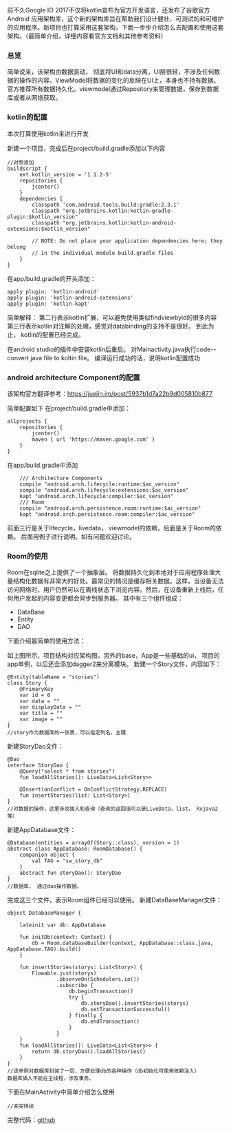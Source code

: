

前不久Google IO 2017不仅将kotlin宣布为官方开发语言，还发布了谷歌官方 Android 应用架构库，这个新的架构库旨在帮助我们设计健壮、可测试的和可维护的应用程序。新项目也打算采用这套架构，下面一步步介绍怎么去配置和使用这套架构。（最简单介绍，详细内容看官方文档和其他参考资料）

###  总览
简单说来，该架构由数据驱动， 彻底将UI和data分离，UI层很轻，不涉及任何数据的操作的内容。ViewModel将数据的变化的反映在UI上，本身也不持有数据。官方推荐所有数据持久化。viewmodel通过Repository来管理数据，保存到数据库或者从网络获取。


### kotlin的配置
本次打算使用kotlin来进行开发

新建一个项目，完成后在project/build.gradle添加以下内容
```
//对照添加
buildscript {
    ext.kotlin_version = '1.1.2-5'
    repositories {
        jcenter()
    }
    dependencies {
        classpath 'com.android.tools.build:gradle:2.3.1'
        classpath "org.jetbrains.kotlin:kotlin-gradle-plugin:$kotlin_version"
        classpath "org.jetbrains.kotlin:kotlin-android-extensions:$kotlin_version"

        // NOTE: Do not place your application dependencies here; they belong
        // in the individual module build.gradle files
    }
}
```

在app/build.gradle的开头添加：
```
apply plugin: 'kotlin-android'
apply plugin: 'kotlin-android-extensions'
apply plugin: 'kotlin-kapt'
```
简单解释：
第二行表示kotlin扩展，可以避免使用类似findviewbyid的很多内容
第三行表示kotlin对注解的处理，感觉对databinding的支持不是很好。
到此为止， kotlin的配置已经完成。

在android studio的插件中安装kotlin后重启。
对Mainactivity.java执行code--convert java file to koltin file。
编译运行成功的话，说明kotlin配置成功

### android architecture Component的配置
该架构官方翻译参考：https://juejin.im/post/5937b1d7a22b9d005810b877

简单配置如下
在project/build.gradle中添加：
```
allprojects {
    repositories {
        jcenter()
        maven { url 'https://maven.google.com' }
    }
}
```

在app/build.gradle中添加
```
    /// Architecture Components
    compile "android.arch.lifecycle:runtime:$ac_version"
    compile "android.arch.lifecycle:extensions:$ac_version"
    kapt "android.arch.lifecycle:compiler:$ac_version"
    /// Room
    compile "android.arch.persistence.room:runtime:$ac_version"
    kapt "android.arch.persistence.room:compiler:$ac_version"
```
前面三行是关于lifecycle，livedata， viewmodel的依赖，后面是关于Room的依赖。
后面用例子进行说明。如有问题欢迎讨论。

### Room的使用
Room在sqlite之上提供了一个抽象层。
将数据持久化到本地对于应用程序处理大量结构化数据有非常大的好处。最常见的情况是缓存相关数据。这样，当设备无法访问网络时，用户仍然可以在离线状态下浏览内容。然后，在设备重新上线后，任何用户发起的内容变更都会同步到服务器。
其中有三个组件组成：
* DataBase
* Entity
* DAO

下面介绍最简单的使用方法：

如上图所示，项目结构对应架构图，另外的base，App是一些基础的ui， 项目的app单例，以后还会添加dagger2来分离模块。
新建一个Story文件，内容如下：

```
@Entity(tableName = "stories")
class Story {
    @PrimaryKey
    var id = 0
    var data = ""
    var displayData = ""
    var title = ""
    var image = ""
}
//story作为数据库的一张表，可以指定列名，主键
```

新建StoryDao文件：
```
@Dao
interface StoryDao {
    @Query("select * from stories")
    fun loadAllStories(): LiveData<List<Story>>

    @Insert(onConflict = OnConflictStrategy.REPLACE)
    fun insertStories(list: List<Story>)
}
//对数据的操作，这里涉及插入和查询（查询的返回值可以是LiveData，list， Rxjava2等）
```

新建AppDatabase文件：
```
@Database(entities = arrayOf(Story::class), version = 1)
abstract class AppDatabase: RoomDatabase() {
    companion object {
        val TAG = "sw_story_db"
    }
    abstract fun storyDao(): StoryDao
}
//数据库， 通过dao操作数据。
```

完成这三个文件，表示Room组件已经可以使用。
新建DataBaseManager文件：
```
object DatabaseManager {

    lateinit var db: AppDatabase

    fun initDb(context: Context) {
        db = Room.databaseBuilder(context, AppDatabase::class.java, AppDatabase.TAG).build()
    }

    fun insertStories(storys: List<Story>) {
        Flowable.just(storys)
                .observeOn(Schedulers.io())
                .subscribe {
                    db.beginTransaction()
                    try {
                        db.storyDao().insertStories(storys)
                        db.setTransactionSuccessful()
                    } finally {
                        db.endTransaction()
                    }
                }
    }
    fun loadAllStories(): LiveData<List<Story>> {
        return db.storyDao().loadAllStories()
    }
}
//该单例对数据库封装了一层，方便处理db的各种操作（db初始化可使用依赖注入）
数据库插入不能在主线程，涉及事务。
```
下面在MainActivity中简单介绍怎么使用

```
//未完待续
```


完整代码：[github](https://github.com/yunshuipiao/ZhiJoke)






